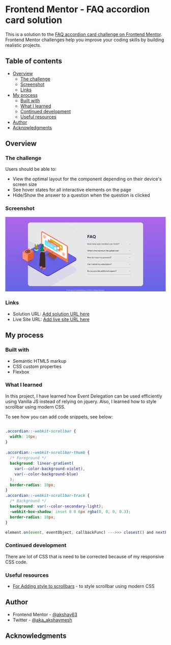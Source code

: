 # Frontend Mentor - FAQ accordion card solution

This is a solution to the [FAQ accordion card challenge on Frontend Mentor](https://www.frontendmentor.io/challenges/faq-accordion-card-XlyjD0Oam). Frontend Mentor challenges help you improve your coding skills by building realistic projects.

## Table of contents

- [Overview](#overview)
  - [The challenge](#the-challenge)
  - [Screenshot](#screenshot)
  - [Links](#links)
- [My process](#my-process)
  - [Built with](#built-with)
  - [What I learned](#what-i-learned)
  - [Continued development](#continued-development)
  - [Useful resources](#useful-resources)
- [Author](#author)
- [Acknowledgments](#acknowledgments)

## Overview

### The challenge

Users should be able to:

- View the optimal layout for the component depending on their device's screen size
- See hover states for all interactive elements on the page
- Hide/Show the answer to a question when the question is clicked

### Screenshot

![](./screenshot.png)

### Links

- Solution URL: [Add solution URL here](https://your-solution-url.com)
- Live Site URL: [Add live site URL here](https://your-live-site-url.com)

## My process

### Built with

- Semantic HTML5 markup
- CSS custom properties
- Flexbox

### What I learned

In this project, I have learned how Event Delegation can be used efficiently using Vanilla JS instead of relying on jquery. Also, I learned how to style scrollbar using modern CSS.

To see how you can add code snippets, see below:

```html

```

```css
.accordian::-webkit-scrollbar {
  width: 10px;
}

.accordian::-webkit-scrollbar-thumb {
  /* Foreground */
  background: linear-gradient(
    var(--color-background-violet),
    var(--color-background-blue)
  );
  border-radius: 10px;
}
.accordian::-webkit-scrollbar-track {
  /* Background */
  background: var(--color-secondary-light);
  -webkit-box-shadow: inset 0 0 6px rgba(0, 0, 0, 0.3);
  border-radius: 10px;
}
```

```js
element.on(event, eventObject, callbackFunc) --->>> closest() and nextElementSibling() functions can be used to create Event Delegation instead of jquery's on() method
```

### Continued development

There are lot of CSS that is need to be corrected because of my responsive CSS code.

### Useful resources

- [For Adding style to scrollbars](https://css-tricks.com/the-current-state-of-styling-scrollbars-in-css/) - to style scrollbar using modern CSS

## Author

- Frontend Mentor - [@akshay63](https://www.frontendmentor.io/profile/akshay63)
- Twitter - [@aka_akshaymesh](https://www.twitter.com/aka_akshaymesh)

## Acknowledgments
